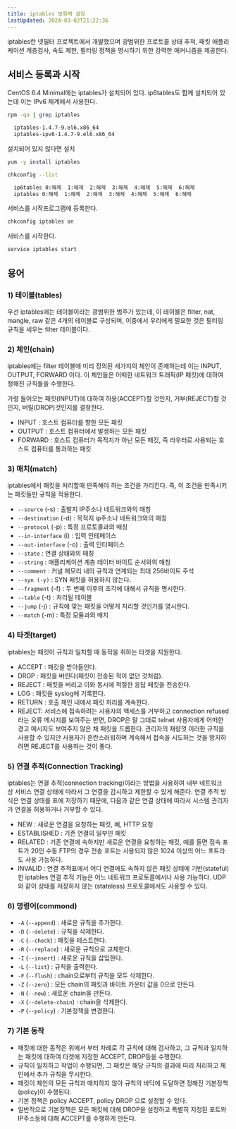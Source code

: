 ```yaml
---
title: iptables 방화벽 설정
lastUpdated: 2024-03-02T21:22:36
---
```

 
iptables란 넷필터 프로젝트에서 개발했으며 광범위한 프로토콜 상태 추적, 패킷 애플리케이션 계층검사, 속도 제한, 필터링 정책을 명시하기 위한 강력한 매커니즘을 제공한다.

## 서비스 등록과 시작

CentOS 6.4 Minimal에는 iptables가 설치되어 있다. ip6tables도 함께 설치되어 있는데 이는 IPv6 체계에서 사용한다.

```bash
rpm -qa | grep iptables

  iptables-1.4.7-9.el6.x86_64
  iptables-ipv6-1.4.7-9.el6.x86_64
```

설치되어 있지 않다면 설치

```bash
yum -y install iptables 
```

```bash
chkconfig --list

  ip6tables 0:해제  1:해제  2:해제  3:해제  4:해제  5:해제  6:해제
  iptables 0:해제  1:해제  2:해제  3:해제  4:해제  5:해제  6:해제
```

서비스를 시작프로그램에 등록한다.

```bash
chkconfig iptables on
```

서비스를 시작한다.

```bash
service iptables start
```

## 용어

### 1) 테이블(tables)

우선 iptables에는 테이블이라는 광범위한 범주가 있는데, 이 테이블은 filter, nat, mangle, raw 같은 4개의 테이블로 구성되며, 이중에서 우리에게 필요한 것은 필터링 규칙을 세우는 filter 테이블이다.

### 2) 체인(chain)

iptables에는 filter 테이블에 미리 정의된 세가지의 체인이 존재하는데 이는 INPUT, OUTPUT, FORWARD 이다. 이 체인들은 어떠한 네트워크 트래픽(IP 패킷)에 대하여 정해진 규칙들을 수행한다.

가령 들어오는 패킷(INPUT)에 대하여 허용(ACCEPT)할 것인지, 거부(REJECT)할 것인지, 버릴(DROP)것인지를 결정한다.

- INPUT : 호스트 컴퓨터를 향한 모든 패킷
- OUTPUT : 호스트 컴퓨터에서 발생하는 모든 패킷
- FORWARD : 호스트 컴퓨터가 목적지가 아닌 모든 패킷, 즉 라우터로 사용되는 호스트 컴퓨터를 통과하는 패킷

### 3) 매치(match)

iptables에서 패킷을 처리할때 만족해야 하는 조건을 가리킨다. 즉, 이 조건을 만족시키는 패킷들만 규칙을 적용한다.

- `--source` (-s) : 출발지 IP주소나 네트워크와의 매칭
- `--destination` (-d) : 목적지 ip주소나 네트워크와의 매칭
- `--protocol` (-p) : 특정 프로토콜과의 매칭
- `--in-interface` (i) : 입력 인테페이스
- `--out-interface` (-o) : 출력 인터페이스
- `--state` : 연결 상태와의 매칭
- `--string` : 애플리케이션 계층 데이터 바이트 순서와의 매칭
- `--comment` : 커널 메모리 내의 규칙과 연계되는 최대 256바이트 주석
- `--syn (-y)` : SYN 패킷을 허용하지 않는다.
- `--fragment` (-f) : 두 번째 이후의 조각에 대해서 규칙을 명시한다.
- `--table` (-t) : 처리될 테이블
- `--jump` (-j) : 규칙에 맞는 패킷을 어떻게 처리할 것인가를 명시한다.
- `--match` (-m) : 특정 모듈과의 매치

### 4) 타겟(target)
iptables는 패킷이 규칙과 일치할 때 동작을 취하는 타겟을 지원한다.

- ACCEPT : 패킷을 받아들인다.
- DROP : 패킷을 버린다(패킷이 전송된 적이 없던 것처럼).
- REJECT : 패킷을 버리고 이와 동시에 적절한 응답 패킷을 전송한다.
- LOG : 패킷을 syslog에 기록한다.
- RETURN : 호출 체인 내에서 패킷 처리를 계속한다.
- REJECT: 서비스에 접속하려는 사용자의 액세스를 거부하고 connection refused라는 오류 메시지를 보여주는 반면, DROP은 말 그대로 telnet 사용자에게 어떠한 경고 메시지도 보여주지 않은 채 패킷을 드롭한다. 
  관리자의 재량껏 이러한 규칙을 사용할 수 있지만 사용자가 혼란스러워하며 계속해서 접속을 시도하는 것을 방지하려면 REJECT를 사용하는 것이 좋다.

### 5) 연결 추적(Connection Tracking)
iptables는 연결 추적(connection tracking)이라는 방법을 사용하여 내부 네트워크 상 서비스 연결 상태에 따라서 그 연결을 감시하고 제한할 수 있게 해준다. 연결 추적 방식은 연결 상태를 표에 저장하기 때문에, 다음과 같은 연결 상태에 따라서 시스템 관리자가 연결을 허용하거나 거부할 수 있다.

- NEW : 새로운 연결을 요청하는 패킷, 예, HTTP 요청
- ESTABLISHED : 기존 연결의 일부인 패킷
- RELATED : 기존 연결에 속하지만 새로운 연결을 요청하는 패킷, 예를 들면 접속 포트가 20인 수동 FTP의 경우 전송 포트는 사용되지 않은 1024 이상의 어느 포트라도 사용 가능하다.
- INVALID : 연결 추적표에서 어디 연결에도 속하지 않은 패킷
    상태에 기반(stateful)한 iptables 연결 추적 기능은 어느 네트워크 프로토콜에서나 사용 가능하다. UDP와 같이 상태를 저장하지 않는 (stateless) 프로토콜에서도 사용할 수 있다.

### 6) 명령어(commond)

- `-A` (`--append`) : 새로운 규칙을 추가한다.
- `-D` (`--delete`) : 규칙을 삭제한다.
- `-C` (`--check`) : 패킷을 테스트한다.
- `-R` (`--replace`) : 새로운 규칙으로 교체한다.
- `-I` (`--insert`) : 새로운 규칙을 삽입한다.
- `-L` (`--list`) : 규칙을 출력한다.
- `-F` (`--flush`) : chain으로부터 규칙을 모두 삭제한다.
- `-Z` (`--zero`) : 모든 chain의 패킷과 바이트 카운터 값을 0으로 만든다.
- `-N` (`--new`) : 새로운 chain을 만든다.
- `-X` (`--delete-chain`) : chain을 삭제한다.
- `-P` (`--policy`) : 기본정책을 변경한다.

### 7) 기본 동작

- 패킷에 대한 동작은 위에서 부터 차례로 각 규칙에 대해 검사하고, 그 규칙과 일치하는 패킷에 대하여 타겟에 지정한 ACCEPT, DROP등을 수행한다.
- 규칙이 일치하고 작업이 수행되면, 그 패킷은 해당 규칙의 결과에 따리 처리하고 체인에서 추가 규칙을 무시한다.
- 패킷이 체인의 모든 규칙과 매치하지 않아 규칙의 바닥에 도달하면 정해진 기본정책(policy)이 수행된다.
- 기본 정책은 policy ACCEPT, policy DROP 으로 설정할 수 있다.
- 일반적으로 기본정책은 모든 패킷에 대해 DROP을 설정하고 특별히 지정된 포트와 IP주소등에 대해 ACCEPT를 수행하게 만든다.

